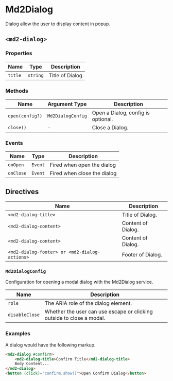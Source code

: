# Md2Dialog
Dialog allow the user to display content in popup.

## `<md2-dialog>`
### Properties

| Name | Type | Description |
| --- | --- | --- |
| `title` | `string` | Title of Dialog |

### Methods
| Name | Argument Type | Description |
| --- | --- | --- |
| `open(config?)` | `Md2DialogConfig` | Open a Dialog, config is optional. |
| `close()` | - | Close a Dialog. |

### Events

| Name | Type | Description |
| --- | --- | --- |
| `onOpen` | `Event` | Fired when open the dialog |
| `onClose` | `Event` | Fired when close the dialog |

## Directives

| Name | Description |
| --- | --- |
| `<md2-dialog-title>` | Title of Dialog. |
| `<md2-dialog-content>` | Content of Dialog. |
| `<md2-dialog-content>` | Content of Dialog. |
| `<md2-dialog-footer> or <md2-dialog-actions>` | Footer of Dialog. |


### `Md2DialogConfig`

Configuration for opening a modal dialog with the Md2Dialog service.

| Name | Description |
| --- | --- |
| `role` | The ARIA role of the dialog element. |
| `disableClose` | Whether the user can use escape or clicking outside to close a modal. |


### Examples
A dialog would have the following markup.
```html
<md2-dialog #confirm>
	<md2-dialog-title>Confirm Title</md2-dialog-title>
	Body Content...
</md2-dialog>
<button (click)="confirm.show()">Open Confirm Dialog</button>
```
